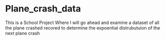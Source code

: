 # Plane_crash_data
 This is a School Project Where I will go ahead and examine a dataset of all the plane crashed recored to determine the expoential distrubutuion of the next plane crash

